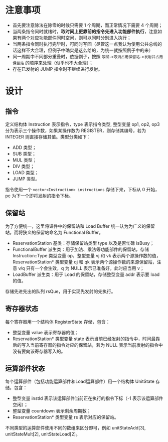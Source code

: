 # 注意事项

* 首先要注意除法在除零的时候只需要 1 个周期，而正常情况下需要 4 个周期；
* 当两条指令同时就绪时，**取时间上更靠前的指令先进入功能部件执行**，注意如果有两个对应功能部件同时空闲，则可以同时分别进入执行；
* 当两条指令同时执行完毕时，可同时写回（尽管这一点我认为使用公共总线的话这样不大合理，但例子中确实是这么给的，为统一就按照例子中的来）
* 同一周期中不同部分重叠时，依据例子，按照 ``写回->取消占用保留站->发射并占用保留站`` 的顺序来处理（似乎也不大合理）；
* 存在已发射的 JUMP 指令时不继续进行发射。

# 设计

## 指令

定义结构体 Instruction 表示指令，type 表示指令类型, 整型变量 op1, op2, op3 分为表示三个操作数，如果某操作数为 REGISTER，则存储其编号，若为 INTEGER 则直接存储其值。类型分类如下：

* ADD 类型；
* SUB 类型；
* MUL 类型；
* DIV 类型；
* LOAD 类型；
* JUMP 类型。

指令使用一个 ``vector<Instruction> instructions`` 存储下来，下标从 0 开始，pc 为下一个即将发射的指令下标。

## 保留站

为了方便统一，这里将课件中的保留站和 Load Buffer 统一认为为广义的保留站，而将狭义的保留站命名为 Functional Buffer。

* ReservationStation 基类：存储保留站类型 type 以及是否忙碌 isBusy；
* FunctionalBuffer 派生类：用于加法、乘法等功能部件的保留站，存储 Instruction::Type 类型变量 op，整型变量 vj 和 vk 表示两个源操作数的值，ReservationStation\* 类型变量 qj 和 qk 表示两个源操作数的来源保留站，注意 v/q 只有一个会生效，q 为 NULL 表示已准备好，此时应当用 v；
* LoadBuffer 派生类：用于 Load 的保留站，存储整型变量 addr 表示要 load 的值。

存储先进先出的队列 rsQue，用于实现先发射的先执行。

## 寄存器状态

每个寄存器用一个结构体 RegisterState 存储，包含：

* 整型变量 value 表示寄存器的值；
* ReservationStation\* 类型变量 state 表示当前已经发射的指令中，时间最靠后的写入当前寄存器的指令对应的保留站，若为 NULL 表示当前发射的指令中没有要向该寄存器写入的。

## 运算部件状态

每个运算部件（包括功能运算部件和Load运算部件）用一个结构体 UnitState 存储，包含：

* 整型变量 instId 表示该运算部件当前正在执行的指令下标（-1 表示该运算部件空闲）；
* 整型变量 countdown 表示剩余周期数；
* ReservationStation\* 类型变量 rs 表示对应的保留站。

不同类型的运算部件使用不同的数组来区分即可，例如 unitStateAdd[3], unitStateMult[2], unitStateLoad[2]。
